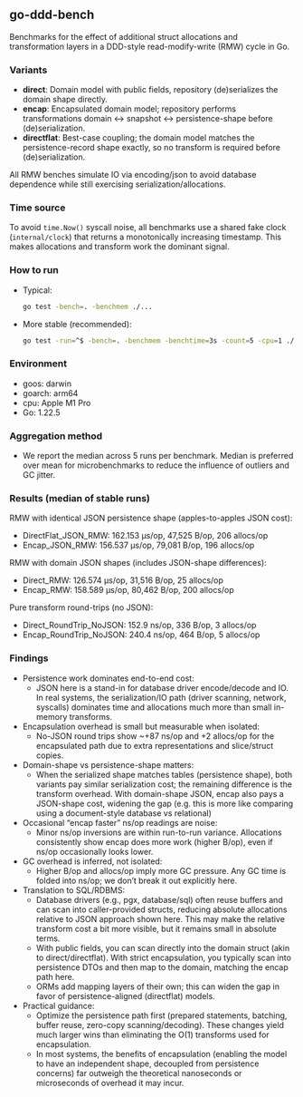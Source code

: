 ## go-ddd-bench

Benchmarks for the effect of additional struct allocations and transformation layers in a DDD-style read-modify-write (RMW) cycle in Go.

### Variants

- **direct**: Domain model with public fields, repository (de)serializes the domain shape directly.
- **encap**: Encapsulated domain model; repository performs transformations domain ↔ snapshot ↔ persistence-shape before (de)serialization.
- **directflat**: Best-case coupling; the domain model matches the persistence-record shape exactly, so no transform is required before (de)serialization.

All RMW benches simulate IO via encoding/json to avoid database dependence while still exercising serialization/allocations.

### Time source

To avoid `time.Now()` syscall noise, all benchmarks use a shared fake clock (`internal/clock`) that returns a monotonically increasing timestamp. This makes allocations and transform work the dominant signal.

### How to run

- Typical:
  ```bash
  go test -bench=. -benchmem ./...
  ```
- More stable (recommended):
  ```bash
  go test -run=^$ -bench=. -benchmem -benchtime=3s -count=5 -cpu=1 ./...
  ```

### Environment

- goos: darwin
- goarch: arm64
- cpu: Apple M1 Pro
- Go: 1.22.5

### Aggregation method

- We report the median across 5 runs per benchmark. Median is preferred over mean for microbenchmarks to reduce the influence of outliers and GC jitter.

### Results (median of stable runs)

RMW with identical JSON persistence shape (apples-to-apples JSON cost):

- DirectFlat_JSON_RMW: 162.153 µs/op, 47,525 B/op, 206 allocs/op
- Encap_JSON_RMW: 156.537 µs/op, 79,081 B/op, 196 allocs/op

RMW with domain JSON shapes (includes JSON-shape differences):

- Direct_RMW: 126.574 µs/op, 31,516 B/op, 25 allocs/op
- Encap_RMW: 158.589 µs/op, 80,462 B/op, 200 allocs/op

Pure transform round-trips (no JSON):

- Direct_RoundTrip_NoJSON: 152.9 ns/op, 336 B/op, 3 allocs/op
- Encap_RoundTrip_NoJSON: 240.4 ns/op, 464 B/op, 5 allocs/op

### Findings

- Persistence work dominates end-to-end cost:
  - JSON here is a stand-in for database driver encode/decode and IO. In real systems, the serialization/IO path (driver scanning, network, syscalls) dominates time and allocations much more than small in-memory transforms.
- Encapsulation overhead is small but measurable when isolated:
  - No-JSON round trips show ~+87 ns/op and +2 allocs/op for the encapsulated path due to extra representations and slice/struct copies.
- Domain-shape vs persistence-shape matters:
  - When the serialized shape matches tables (persistence shape), both variants pay similar serialization cost; the remaining difference is the transform overhead. With domain-shape JSON, encap also pays a JSON-shape cost, widening the gap (e.g. this is more like comparing using a document-style database vs relational)
- Occasional “encap faster” ns/op readings are noise:
  - Minor ns/op inversions are within run-to-run variance. Allocations consistently show encap does more work (higher B/op), even if ns/op occasionally looks lower.
- GC overhead is inferred, not isolated:
  - Higher B/op and allocs/op imply more GC pressure. Any GC time is folded into ns/op; we don’t break it out explicitly here.
- Translation to SQL/RDBMS:
  - Database drivers (e.g., pgx, database/sql) often reuse buffers and can scan into caller-provided structs, reducing absolute allocations relative to JSON approach shown here. This may make the relative transform cost a bit more visible, but it remains small in absolute terms.
  - With public fields, you can scan directly into the domain struct (akin to direct/directflat). With strict encapsulation, you typically scan into persistence DTOs and then map to the domain, matching the encap path here.
  - ORMs add mapping layers of their own; this can widen the gap in favor of persistence-aligned (directflat) models.
- Practical guidance:
  - Optimize the persistence path first (prepared statements, batching, buffer reuse, zero-copy scanning/decoding). These changes yield much larger wins than eliminating the O(1) transforms used for encapsulation.
  - In most systems, the benefits of encapsulation (enabling the model to have an independent shape, decoupled from persistence concerns) far outweigh the theoretical nanoseconds or microseconds of overhead it may incur.
